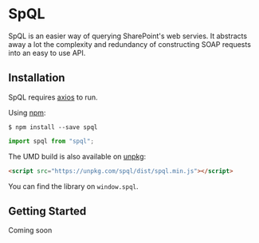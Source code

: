 # SpQL

SpQL is an easier way of querying SharePoint's web servies. It abstracts away a lot the complexity and redundancy of constructing SOAP requests into an easy to use API.

## Installation

SpQL requires [axios](https://github.com/axios/axios/) to run.

Using [npm](https://www.npmjs.com/):

    $ npm install --save spql

```js
import spql from "spql";
```

The UMD build is also available on [unpkg](https://unpkg.com):

```html
<script src="https://unpkg.com/spql/dist/spql.min.js"></script>
```

You can find the library on `window.spql`.

## Getting Started

Coming soon
